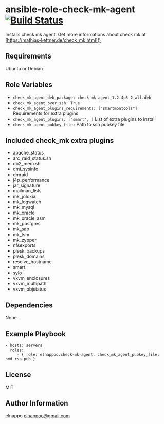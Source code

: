 # ansible-role-check-mk-agent [![Build Status](https://travis-ci.org/elnappo/ansible-role-check-mk-agent.svg?branch=master)](https://travis-ci.org/elnappo/ansible-role-check-mk-agent)
Installs check mk agent. Get more informations about check mk at [https://mathias-kettner.de/check_mk.html]()

## Requirements
Ubuntu or Debian

## Role Variables
* `check_mk_agent_deb_package: check-mk-agent_1.2.4p5-2_all.deb`
* `check_mk_agent_over_ssh: True`
* `check_mk_agent_plugins_requirements: ["smartmontools"]` Requirements for extra plugins
* `check_mk_agent_plugins: ["smart", ]` List of extra plugins to install
* `check_mk_agent_pubkey_file:` Path to ssh pubkey file 

## Included check_mk extra plugins
* apache_status
* arc_raid_status.sh
* db2_mem.sh
* dmi_sysinfo
* dmraid
* j4p_performance
* jar_signature
* mailman_lists
* mk_jolokia
* mk_logwatch
* mk_mysql
* mk_oracle
* mk_oracle_asm
* mk_postgres
* mk_sap
* mk_tsm
* mk_zypper
* nfsexports
* plesk_backups
* plesk_domains
* resolve_hostname
* smart
* sylo
* vxvm_enclosures
* vxvm_multipath
* vxvm_objstatus

## Dependencies
None.

## Example Playbook
    - hosts: servers
      roles:
         - { role: elnappoo.check-mk-agent, check_mk_agent_pubkey_file: omd_rsa.pub }

## License
MIT

## Author Information
elnappo <elnappoo@gmail.com>
